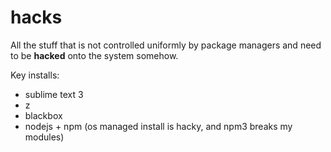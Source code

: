 # hacks
All the stuff that is not controlled uniformly by package managers and need to be __hacked__ onto the system somehow.

Key installs:

- sublime text 3
- z
- blackbox
- nodejs + npm (os managed install is hacky, and npm3 breaks my modules)
